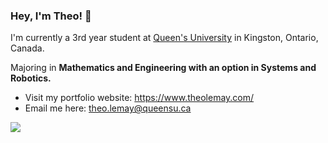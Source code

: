 ### Hey, I'm Theo! 👋

I'm currently a 3rd year student at [Queen's University](https://www.queensu.ca/) in Kingston, Ontario, Canada.

Majoring in **Mathematics and Engineering with an option in Systems and Robotics.**

- Visit my portfolio website: https://www.theolemay.com/
- Email me here: theo.lemay@queensu.ca

<picture>
<source 
  srcset="https://github-readme-stats.vercel.app/api?username=theol0403&show_icons=true&theme=dark&count_private=true"
  media="(prefers-color-scheme: dark)"
/>
<source
  srcset="https://github-readme-stats.vercel.app/api?username=theol0403&show_icons=true&count_private=true"
  media="(prefers-color-scheme: light), (prefers-color-scheme: no-preference)"
/>
<img src="https://github-readme-stats.vercel.app/api?username=theol0403&show_icons=true&count_private=true" />
</picture>
